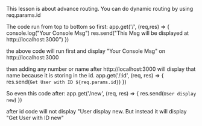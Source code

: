This lesson is about advance routing.
You can do dynamic routing by using req.params.id

The code run from top to bottom so first:
app.get('/', (req,res) => {
console.log("Your Console Msg")
res.send("This Msg will be displayed at http://localhost:3000")
})

the above code will run first and display "Your Console Msg" on http://localhost:3000

then adding any number or name after http://localhost:3000 will display that name because it is storing in the id.
app.get('/:id', (req, res) => {
res.send(`Get User with ID ${req.params.id}`)
})

So even this code after:
app.get('/new', (req, res) => {
res.send(`User display new`)
})

after id code will not display "User display new. But instead it will display "Get User with ID new"
